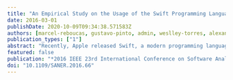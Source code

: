 ```yaml
---
title: "An Empirical Study on the Usage of the Swift Programming Language"
date: 2016-03-01
publishDate: 2020-10-09T09:34:38.571583Z
authors: [marcel-reboucas, gustavo-pinto, admin, weslley-torres, alexander-serebrenik, fernando-castor]
publication_types: ["1"]
abstract: "Recently, Apple released Swift, a modern programming language built to be the successor of Objective-C. In less than a year and a half after its first release, Swift became one of the most popular programming languages in the world, considering different popularity measures. A significant part of this success is due to Apple's strict control over its ecosystem, and the clear message that it will replace Objective-C in a near future. According to Apple, \"Swift is a powerful and intuitive programming language[...]. Writing Swift code is interactive and fun, the syntax is concise yet expressive.\" However, little is known about how Swift developers perceive these benefits. In this paper, we conducted two studies aimed at uncovering the questions and strains that arise from this early adoption. First, we perform a thorough analysis on 59,156 questions asked about Swift on StackOverflow. Second, we interviewed 12 Swift developers to cross-validate the initial results. Our study reveals that developers do seem to find the language easy to understand and adopt, although 17.5% of the questions are about basic elements of the language. Still, there are many questions about problems in the toolset (compiler, Xcode, libraries). Some of our interviewees reinforced these problems."
featured: false
publication: "*2016 IEEE 23rd International Conference on Software Analysis, Evolution, and Reengineering (SANER)*"
doi: "10.1109/SANER.2016.66"
---
```

